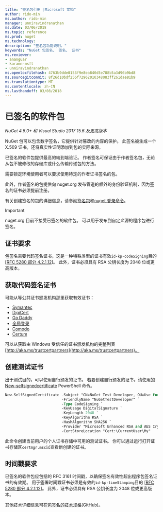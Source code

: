 ```yaml
---
title: "签名包引用 |Microsoft 文档"
author: rido-min
ms.author: rido-min
manager: unniravindranathan
ms.date: 03/06/2018
ms.topic: reference
ms.prod: nuget
ms.technology: 
description: "签名包功能说明。"
keywords: "NuGet 包签名、 签名、 证书"
ms.reviewer:
- ananguar
- karann-msft
- unniravindranathan
ms.openlocfilehash: 4763b0dde0153f9e8ea840d5e788b5a3d96b9bd8
ms.sourcegitcommit: 8f26d10bdf256f72962010348083ff261dae81b9
ms.translationtype: MT
ms.contentlocale: zh-CN
ms.lasthandoff: 03/08/2018
---
```

# <a name="signed-packages"></a>已签名的软件包

*NuGet 4.6.0+ 和 Visual Studio 2017 15.6 及更高版本*

NuGet 包可以包含数字签名，它提供针对篡改的内容的保护。 此签名被生成一个 X.509 证书，还将真实性证明添加到包的实际来源。

已签名的软件包提供最高的端到端验证。 作者签名可保证由于作者签名包，无论从包不被修改的存储库或什么传输传递包的方法。

需要锁定环境使用者可以要求使用特定的作者证书签名的包。

此外，作者签名的包提供向 nuget.org 发布管道的额外的身份验证机制，因为签名的证书必须提前注册。

有关创建签名的包的详细信息，请参阅[签名包](../create-packages/Sign-a-package.md)和[nuget 登录命令](../tools/cli-ref-sign.md)。

> [!Important]
> nuget.org 目前不接受已签名的软件包。 可以用于发布到自定义源的程序包进行签名。

## <a name="certificate-requirements"></a>证书要求

包签名需要代码签名证书，这是一种特殊类型的证书有效`id-kp-codeSigning`目的 [[RFC 5280 部分 4.2.1.12](https://tools.ietf.org/html/rfc5280#section-4.2.1.12)]。 此外，证书必须具有 RSA 公钥长度为 2048 位或更高版本。

## <a name="get-a-code-signing-certificate"></a>获取代码签名证书

可能从等公共证书颁发机构那里获取有效证书：

- [Symantec](https://trustcenter.websecurity.symantec.com/process/trust/productOptions?productType=SoftwareValidationClass3)
- [DigiCert](https://www.digicert.com/code-signing/)
- [Go Daddy](https://www.godaddy.com/web-security/code-signing-certificate)
- [全局登录](https://www.globalsign.com/en/code-signing-certificate/)
- [Comodo](https://www.comodo.com/e-commerce/code-signing/code-signing-certificate.php)
- [Certum](https://www.certum.eu/certum/cert,offer_en_open_source_cs.xml) 

可以从获取由 Windows 受信任的证书颁发机构的完整列表[http://aka.ms/trustcertpartners](http://aka.ms/trustcertpartners)。

## <a name="create-a-test-certificate"></a>创建测试证书

出于测试目的，可以使用自行颁发的证书。 若要创建自行颁发的证书，请使用[的 New-selfsignedcertificate](https://docs.microsoft.com/en-us/powershell/module/pkiclient/new-selfsignedcertificate) PowerShell 命令。

```ps
New-SelfSignedCertificate -Subject "CN=NuGet Test Developer, OU=Use for testing purposes ONLY" `
                          -FriendlyName "NuGetTestDeveloper" `
                          -Type CodeSigning `
                          -KeyUsage DigitalSignature `
                          -KeyLength 2048 `
                          -KeyAlgorithm RSA `
                          -HashAlgorithm SHA256 `
                          -Provider "Microsoft Enhanced RSA and AES Cryptographic Provider" `
                          -CertStoreLocation "Cert:\CurrentUser\My" 
```

此命令创建当前用户的个人证书存储中可用的测试证书。 你可以通过运行打开证书存储区`certmgr.msc`以查看新创建的证书。

## <a name="timestamp-requirements"></a>时间戳要求

已签名的软件包应包括的 RFC 3161 时间戳，以确保签名有效性超出程序包签名证书的有效期。 用于签署时间戳证书必须是有效的`id-kp-timeStamping`目的 [[RFC 5280 部分 4.2.1.12](https://tools.ietf.org/html/rfc5280#section-4.2.1.12)]。 此外，证书必须具有 RSA 公钥长度为 2048 位或更高版本。

其他技术详细信息可在[包签名的技术规格](https://github.com/NuGet/Home/wiki/Package-Signatures-Technical-Details)(GitHub)。
